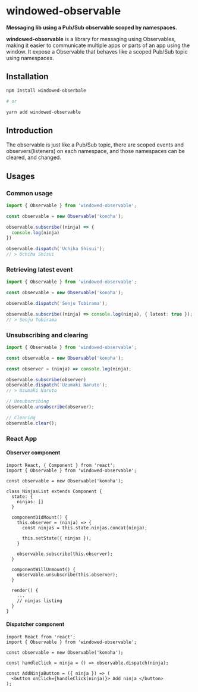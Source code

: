 # windowed-observable

**Messaging lib using a Pub/Sub observable scoped by namespaces.**

**windowed-observable** is a library for messaging using Observables, making it easier to communicate multiple apps or parts of an app using the window. It expose a Observable that behaves like a scoped Pub/Sub topic using namespaces.

## Installation
```sh
npm install windowed-obserbale

# or

yarn add windowed-observable
```

## Introduction
The observable is just like a Pub/Sub topic, there are scoped events and observers(listeners) on each namespace, and those namespaces can be cleared, and changed.

## Usages

### Common usage
```ts
import { Observable } from 'windowed-observable';

const observable = new Observable('konoha');

observable.subscribe((ninja) => {
  console.log(ninja)
})

observable.dispatch('Uchiha Shisui');
// > Uchiha Shisui
```
### Retrieving latest event
```ts
import { Observable } from 'windowed-observable';

const observable = new Observable('konoha');

observable.dispatch('Senju Tobirama');

observable.subscribe((ninja) => console.log(ninja), { latest: true });
// > Senju Tobirama
```

### Unsubscribing and clearing
```ts
import { Observable } from 'windowed-observable';

const observable = new Observable('konoha');

const observer = (ninja) => console.log(ninja);

observable.subscribe(observer)
observable.dispatch('Uzumaki Naruto');
// > Uzumaki Naruto

// Unsubscribing
observable.unsubscribe(observer);

// Clearing
observable.clear();
```

### React App

#### Observer component
```tsx
import React, { Component } from 'react';
import { Observable } from 'windowed-observable';

const observable = new Observable('konoha');

class NinjasList extends Component {
  state: {
    ninjas: []
  }

  componentDidMount() {
    this.observer = (ninja) => {
      const ninjas = this.state.ninjas.concat(ninja);

      this.setState({ ninjas });
    }

    observable.subscribe(this.observer);
  }

  componentWillUnmount() {
    observable.unsubscribe(this.observer);
  }

  render() {
    ...
    // ninjas listing
  }
}
```

#### Dispatcher component

```tsx
import React from 'react';
import { Observable } from 'windowed-observable';

const observable = new Observable('konoha');

const handleClick = ninja = () => observable.dispatch(ninja);

const AddNinjaButton = ({ ninja }) => (
  <button onClick={handleClick(ninja)}> Add ninja </button>
);
```